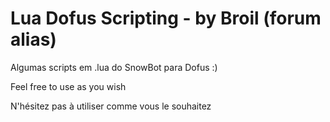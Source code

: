 # Lua Dofus Scripting - by Broil (forum alias)
Algumas scripts em .lua do SnowBot para Dofus :)

Feel free to use as you wish

N'hésitez pas à utiliser comme vous le souhaitez
